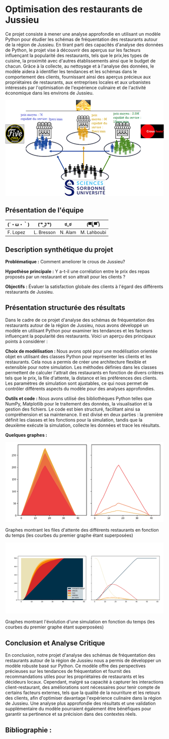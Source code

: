 # Optimisation des restaurants de Jussieu

Ce projet consiste à mener une analyse approfondie en utilisant un modèle Python pour étudier les schémas de fréquentation des restaurants autour de la région de Jussieu. En tirant parti des capacités d'analyse des données de Python, le projet vise à découvrir des aperçus sur les facteurs influençant la popularité des restaurants, tels que le prix,les types de cuisine, la proximité avec d'autres établissements ainsi que le budget de chacun. Grâce à la collecte, au nettoyage et à l'analyse des données, le modèle aidera à identifier les tendances et les schémas dans le comportement des clients, fournissant ainsi des aperçus précieux aux propriétaires de restaurants, aux entreprises locales et aux urbanistes intéressés par l'optimisation de l'expérience culinaire et de l'activité économique dans les environs de Jussieu.

<p align="center">
  <img width="700"  src="./images/modele.png">
</p>


## Présentation de l'équipe

|(´・ω・｀)| ( ͡° ͜ʖ ͡°) | ಠ_ಠ | (▀̿Ĺ̯▀̿ ̿) |
|-----|--|--|--|
| F. Lopez| L. Bresson | N. Alam  | M. Lahboubi  |


## Description synthétique du projet

**Problématique :**
Comment ameliorer le crous de Jussieu?

**Hypothèse principale :**
Y a-t-il une corrélation entre le prix des repas proposés par un restaurant et son attrait pour les clients ?

**Objectifs :**
Évaluer la satisfaction globale des clients à l'égard des différents restaurants de Jussieu.

## Présentation structurée des résultats

Dans le cadre de ce projet d'analyse des schémas de fréquentation des restaurants autour de la région de Jussieu, nous avons développé un modèle en utilisant Python pour examiner les tendances et les facteurs influençant la popularité des restaurants. Voici un aperçu des principaux points à considérer :

**Choix de modélisation :** Nous avons opté pour une modélisation orientée objet en utilisant des classes Python pour représenter les clients et les restaurants. Cela nous a permis de créer une architecture flexible et extensible pour notre simulation. Les méthodes définies dans les classes permettent de calculer l'attrait des restaurants en fonction de divers critères tels que le prix, la file d'attente, la distance et les préférences des clients. Les paramètres de simulation sont ajustables, ce qui nous permet de contrôler différents aspects du modèle pour des analyses approfondies.

**Outils et code :** Nous avons utilisé des bibliothèques Python telles que NumPy, Matplotlib pour le traitement des données, la visualisation et la gestion des fichiers. Le code est bien structuré, facilitant ainsi sa compréhension et sa maintenance. Il est divisé en deux parties : la première définit les classes et les fonctions pour la simulation, tandis que la deuxième exécute la simulation, collecte les données et trace les résultats.

**Quelques graphes :**

<p align="center">
  <img width="700"  src="./graphs/fig1.png">
</p>
Graphes montrant les files d'attente des différents restaurants en fonction du temps (les courbes du premier graphe étant superposées)   

<p align="center">
  <img width="700"  src="./graphs/fig2.png">
</p>
Graphes montrant l'évolution d'une simulation en fonction du temps (les courbes du premier graphe étant superposées)

## Conclusion et Analyse Critique

En conclusion, notre projet d'analyse des schémas de fréquentation des restaurants autour de la région de Jussieu nous a permis de développer un modèle robuste basé sur Python. Ce modèle offre des perspectives précieuses sur les tendances de fréquentation et fournit des recommandations utiles pour les propriétaires de restaurants et les décideurs locaux. Cependant, malgré sa capacité à capturer les interactions client-restaurant, des améliorations sont nécessaires pour tenir compte de certains facteurs externes, tels que la qualité de la nourriture et les retours des clients, afin d'optimiser davantage l'expérience culinaire dans la région de Jussieu. Une analyse plus approfondie des résultats et une validation supplémentaire du modèle pourraient également être bénéfiques pour garantir sa pertinence et sa précision dans des contextes réels.


## Bibliographie :

